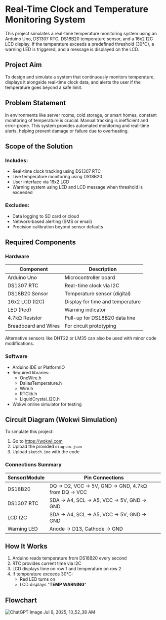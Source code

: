 # Real-Time Clock and Temperature Monitoring System

This project simulates a real-time temperature monitoring system using an Arduino Uno, DS1307 RTC, DS18B20 temperature sensor, and a 16x2 I2C LCD display. If the temperature exceeds a predefined threshold (30°C), a warning LED is triggered, and a message is displayed on the LCD.

## Project Aim

To design and simulate a system that continuously monitors temperature, displays it alongside real-time clock data, and alerts the user if the temperature goes beyond a safe limit.

## Problem Statement

In environments like server rooms, cold storage, or smart homes, constant monitoring of temperature is crucial. Manual tracking is inefficient and error-prone. This system provides automated monitoring and real-time alerts, helping prevent damage or failure due to overheating.

## Scope of the Solution

### Includes:
- Real-time clock tracking using DS1307 RTC
- Live temperature monitoring using DS18B20
- User interface via 16x2 LCD
- Warning system using LED and LCD message when threshold is exceeded

### Excludes:
- Data logging to SD card or cloud
- Network-based alerting (SMS or email)
- Precision calibration beyond sensor defaults

## Required Components

### Hardware

| Component       | Description                       |
|----------------|-----------------------------------|
| Arduino Uno     | Microcontroller board             |
| DS1307 RTC      | Real-time clock via I2C           |
| DS18B20 Sensor  | Temperature sensor (digital)      |
| 16x2 LCD (I2C)  | Display for time and temperature  |
| LED (Red)       | Warning indicator                 |
| 4.7kΩ Resistor  | Pull-up for DS18B20 data line     |
| Breadboard and Wires | For circuit prototyping     |

Alternative sensors like DHT22 or LM35 can also be used with minor code modifications.

### Software

- Arduino IDE or PlatformIO
- Required libraries:
  - OneWire.h
  - DallasTemperature.h
  - Wire.h
  - RTClib.h
  - LiquidCrystal_I2C.h
- Wokwi online simulator for testing

## Circuit Diagram (Wokwi Simulation)

To simulate this project:
1. Go to https://wokwi.com
2. Upload the provided `diagram.json`
3. Upload `sketch.ino` with the code

### Connections Summary

| Sensor/Module | Pin Connections |
|---------------|-----------------|
| DS18B20       | DQ → D2, VCC → 5V, GND → GND, 4.7kΩ from DQ → VCC |
| DS1307 RTC    | SDA → A4, SCL → A5, VCC → 5V, GND → GND |
| LCD I2C       | SDA → A4, SCL → A5, VCC → 5V, GND → GND |
| Warning LED   | Anode → D13, Cathode → GND |

## How It Works

1. Arduino reads temperature from DS18B20 every second
2. RTC provides current time via I2C
3. LCD displays time on row 1 and temperature on row 2
4. If temperature exceeds 30°C:
   - Red LED turns on
   - LCD displays "**TEMP WARNING**"

## Flowchart
![ChatGPT Image Jul 6, 2025, 10_52_38 AM](https://github.com/user-attachments/assets/d3359fe6-dbbf-44a1-80c5-de03a7e81d65)

